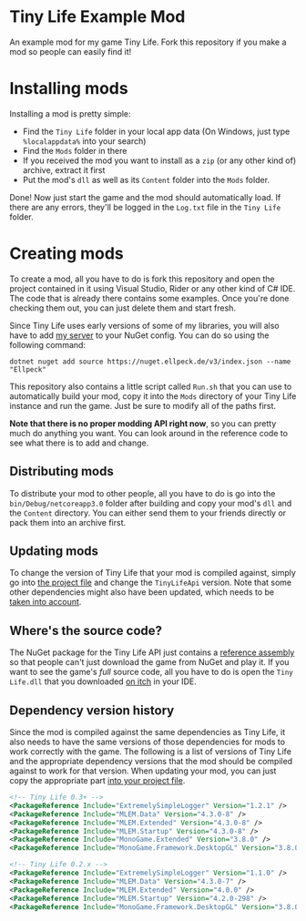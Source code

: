 # Tiny Life Example Mod
An example mod for my game Tiny Life. Fork this repository if you make a mod so people can easily find it!

# Installing mods
Installing a mod is pretty simple:
- Find the `Tiny Life` folder in your local app data (On Windows, just type `%localappdata%` into your search)
- Find the `Mods` folder in there
- If you received the mod you want to install as a `zip` (or any other kind of) archive, extract it first
- Put the mod's `dll` as well as its `Content` folder into the `Mods` folder.

Done! Now just start the game and the mod should automatically load. If there are any errors, they'll be logged in the `Log.txt` file in the `Tiny Life` folder.

# Creating mods
To create a mod, all you have to do is fork this repository and open the project contained in it using Visual Studio, Rider or any other kind of C# IDE. The code that is already there contains some examples. Once you're done checking them out, you can just delete them and start fresh.

Since Tiny Life uses early versions of some of my libraries, you will also have to add [my server](https://nuget.ellpeck.de/) to your NuGet config. You can do so using the following command:
```
dotnet nuget add source https://nuget.ellpeck.de/v3/index.json --name "Ellpeck"
```

This repository also contains a little script called `Run.sh` that you can use to automatically build your mod, copy it into the `Mods` directory of your Tiny Life instance and run the game. Just be sure to modify all of the paths first.

**Note that there is no proper modding API right now**, so you can pretty much do anything you want. You can look around in the reference code to see what there is to add and change.

## Distributing mods
To distribute your mod to other people, all you have to do is go into the `bin/Debug/netcoreapp3.0` folder after building and copy your mod's `dll` and the `Content` directory. You can either send them to your friends directly or pack them into an archive first.

## Updating mods
To change the version of Tiny Life that your mod is compiled against, simply go into [the project file](https://github.com/Ellpeck/TinyLifeExampleMod/blob/main/ExampleMod.csproj) and change the `TinyLifeApi` version. Note that some other dependencies might also have been updated, which needs to be [taken into account](https://github.com/Ellpeck/TinyLifeExampleMod#dependency-version-history).

## Where's the source code?
The NuGet package for the Tiny Life API just contains a [reference assembly](https://docs.microsoft.com/en-us/dotnet/standard/assembly/reference-assemblies) so that people can't just download the game from NuGet and play it. If you want to see the game's *full* source code, all you have to do is open the `Tiny Life.dll` that you downloaded [on itch](https://ellpeck.itch.io/tiny-life) in your IDE.

## Dependency version history
Since the mod is compiled against the same dependencies as Tiny Life, it also needs to have the same versions of those dependencies for mods to work correctly with the game. The following is a list of versions of Tiny Life and the appropriate dependency versions that the mod should be compiled against to work for that version. When updating your mod, you can just copy the appropriate part [into your project file](https://github.com/Ellpeck/TinyLifeExampleMod/blob/main/ExampleMod.csproj#L10-L15).
```xml
<!-- Tiny Life 0.3+ -->
<PackageReference Include="ExtremelySimpleLogger" Version="1.2.1" />
<PackageReference Include="MLEM.Data" Version="4.3.0-8" />
<PackageReference Include="MLEM.Extended" Version="4.3.0-8" />
<PackageReference Include="MLEM.Startup" Version="4.3.0-8" />
<PackageReference Include="MonoGame.Extended" Version="3.8.0" />
<PackageReference Include="MonoGame.Framework.DesktopGL" Version="3.8.0.1641" />

<!-- Tiny Life 0.2.x -->
<PackageReference Include="ExtremelySimpleLogger" Version="1.1.0" />
<PackageReference Include="MLEM.Data" Version="4.3.0-7" />
<PackageReference Include="MLEM.Extended" Version="4.0.0" />
<PackageReference Include="MLEM.Startup" Version="4.2.0-298" />
<PackageReference Include="MonoGame.Framework.DesktopGL" Version="3.8.0.1641" />
```
